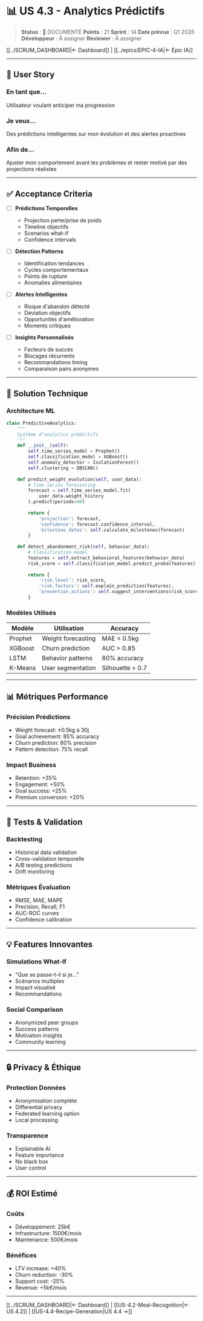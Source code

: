 # 📊 US 4.3 - Analytics Prédictifs

> **Status** : 📝 DOCUMENTÉ
> **Points** : 21
> **Sprint** : 14
> **Date prévue** : Q1 2026
> **Développeur** : À assigner
> **Reviewer** : À assigner

[[../SCRUM_DASHBOARD|← Dashboard]] | [[../epics/EPIC-4-IA|← Epic IA]]

---

## 📝 User Story

### En tant que...
Utilisateur voulant anticiper ma progression

### Je veux...
Des prédictions intelligentes sur mon évolution et des alertes proactives

### Afin de...
Ajuster mon comportement avant les problèmes et rester motivé par des projections réalistes

---

## ✅ Acceptance Criteria

- [ ] **Prédictions Temporelles**
  - Projection perte/prise de poids
  - Timeline objectifs
  - Scenarios what-if
  - Confidence intervals

- [ ] **Détection Patterns**
  - Identification tendances
  - Cycles comportementaux
  - Points de rupture
  - Anomalies alimentaires

- [ ] **Alertes Intelligentes**
  - Risque d'abandon détecté
  - Déviation objectifs
  - Opportunités d'amélioration
  - Moments critiques

- [ ] **Insights Personnalisés**
  - Facteurs de succès
  - Blocages récurrents
  - Recommandations timing
  - Comparaison pairs anonymes

---

## 🎨 Solution Technique

### Architecture ML

```python
class PredictiveAnalytics:
    """
    Système d'analytics prédictifs
    """
    def __init__(self):
        self.time_series_model = Prophet()
        self.classification_model = XGBoost()
        self.anomaly_detector = IsolationForest()
        self.clustering = DBSCAN()
    
    def predict_weight_evolution(self, user_data):
        # Time series forecasting
        forecast = self.time_series_model.fit(
            user_data.weight_history
        ).predict(periods=90)
        
        return {
            'projection': forecast,
            'confidence': forecast.confidence_interval,
            'milestone_dates': self.calculate_milestones(forecast)
        }
    
    def detect_abandonment_risk(self, behavior_data):
        # Classification model
        features = self.extract_behavioral_features(behavior_data)
        risk_score = self.classification_model.predict_proba(features)
        
        return {
            'risk_level': risk_score,
            'risk_factors': self.explain_prediction(features),
            'prevention_actions': self.suggest_interventions(risk_score)
        }
```

### Modèles Utilisés

| Modèle | Utilisation | Accuracy |
|--------|------------|----------|
| Prophet | Weight forecasting | MAE < 0.5kg |
| XGBoost | Churn prediction | AUC > 0.85 |
| LSTM | Behavior patterns | 80% accuracy |
| K-Means | User segmentation | Silhouette > 0.7 |

---

## 📊 Métriques Performance

### Précision Prédictions
- Weight forecast: ±0.5kg à 30j
- Goal achievement: 85% accuracy
- Churn prediction: 80% precision
- Pattern detection: 75% recall

### Impact Business
- Retention: +35%
- Engagement: +50%
- Goal success: +25%
- Premium conversion: +20%

---

## 🧪 Tests & Validation

### Backtesting
- Historical data validation
- Cross-validation temporelle
- A/B testing predictions
- Drift monitoring

### Métriques Évaluation
- RMSE, MAE, MAPE
- Precision, Recall, F1
- AUC-ROC curves
- Confidence calibration

---

## 💡 Features Innovantes

### Simulations What-If
- "Que se passe-t-il si je..."
- Scénarios multiples
- Impact visualisé
- Recommandations

### Social Comparison
- Anonymized peer groups
- Success patterns
- Motivation insights
- Community learning

---

## 🔒 Privacy & Éthique

### Protection Données
- Anonymisation complète
- Differential privacy
- Federated learning option
- Local processing

### Transparence
- Explainable AI
- Feature importance
- No black box
- User control

---

## 💰 ROI Estimé

### Coûts
- Développement: 25k€
- Infrastructure: 1500€/mois
- Maintenance: 500€/mois

### Bénéfices
- LTV increase: +40%
- Churn reduction: -30%
- Support cost: -25%
- Revenue: +5k€/mois

---

[[../SCRUM_DASHBOARD|← Dashboard]] | [[US-4.2-Meal-Recognition|← US 4.2]] | [[US-4.4-Recipe-Generation|US 4.4 →]]